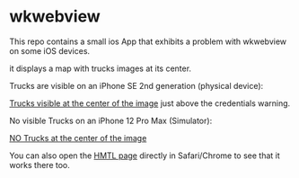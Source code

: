 # wkwebview

This repo contains a small ios App that exhibits a problem with wkwebview on some iOS devices.

it displays a map with trucks images at its center.

Trucks are visible on an iPhone SE 2nd generation (physical device):

[Trucks visible at the center of the image](https://github.com/omatrot/wkwebview/blob/main/iPhone%20SE%202nd%20gen%20trucks%20are%20ok.jpeg) just above the credentials warning.

No visible Trucks on an iPhone 12 Pro Max (Simulator):

[NO Trucks at the center of the image](https://github.com/omatrot/wkwebview/blob/main/Simulator%20Screen%20Shot%20-%20iPhone%2012%20Pro%20Max%20-%202021-01-29%20at%2009.22.19%20Trucks%20are%20invisible.png)

You can also open the [HMTL page](https://rawgit.com/omatrot/wkwebviewmain/wkwebview/map.html) directly in Safari/Chrome to see that it works there too.

